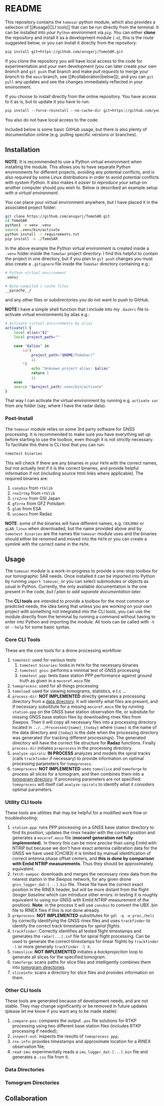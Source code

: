 # README
This repository contains the `tomosar` python module, which also provides a selection of [[#usage|CLI tools]] that can be run directly from the terminal. It can be installed into your  `Python` environment via `pip`.  You can either **clone** the repository and install it as a development module (`-e`), this is the route suggested below, or you can install it directly from the repository:
```sh
pip install git+https://github.com/ansgarj/TomoSAR.git
```

If you clone the repository you will have local access to the code for experimentation and your own development (you can later create your own _branch_ and `git push` that branch and make _pull requests_ to merge your _branch_ to the `main` branch, see [[#collaboration|below]]), and you can `git pull` any updates and see the changes immediately reflected in your environment.

If you choose to install directly from the online repository. You have access to it as is, but to update it you have to run:
```sh
pip install --force-reinstall --no-cache-dir git+https://github.com/yourusername/TomoSAR.git
```
You also do not have local access to the code.

Included below is some basic GitHub usage, but there is also plenty of documentation online (e.g. pulling specific versions or branches).

## Installation
**NOTE**: It is recommended to use a Python virtual environment when installing the module. This allows you to have separate Python environments for different projects, avoiding any potential conflicts, and is also _required_ by some Linux distributions in order to avoid potential conflicts with _system Python_. It also makes it _easier to reproduce your setup_ on another computer should you wish to. Below is described an example setup _with a virtual environment_.

You can place your virtual environment anywhere, but I have placed it in the associated project folder:
```sh
git clone https://github.com/ansgarj/TomoSAR.git
cd TomoSAR
python3 -m venv .venv
source .venv/bin/activate
python install -r requirements.txt
pip install -e ./TomoSAR
```

In the above example the Python virtual environment is created inside a `.venv` folder inside the `TomoSar` project directory. I find this helpful to contain the project in one directory, but if you plan to `git push` changes you must also create a `.gitignore` file inside the `TomoSar` directory containing e.g.:
```sh
# Python virtual environment
.venv/

# Byte-compiled / cache files
__pycache__/
```
and any other files or subdirectories you do not want to push to GitHub. 

**NOTE**:I have a simple shell function that I include into my `.bashrc` file to activate virtual environments by alias e.g.:
```sh
# Activate virtual environments by alias
activate() {
    local alias="$1"
    local project_path=""

    case "$alias" in 
        sar)
            project_path="$HOME/TomoSar/"
            ;;
        *)
            echo "Unknown project alias: $alias"
            return 1
            ;;
    esac
    source "$project_path/.venv/bin/activate"
}
```
That way I can activate the virtual environment by running e.g. `activate sar` from any folder (say, where I have the radar data). 

### Post-Install
The `tomosar` module relies on some 3rd party software for GNSS processing. It is recommended to make sure you have everything set up before starting to use the toolbox, even though it is not _strictly_ necessary. To facilitate this there is CLI tool that you can run:
```sh
tomotest binaries
```
This will check if there are any binaries in your `PATH` with the correct names, but not actually test if it is the correct binaries, and provide helpful information if not (including source html links where applicable). The required binaries are:
1. `convbin` from `rtklib`
2. `rnx2rtkp` from `rtklib`
3. `crx2rnx` from GSI Japan
4. `gfzrnx` from GFZ Potsdam
5. `glab` from ESA
6. `unimoco` from Radaz

**NOTE**: some of the binaries will have different names, e.g. `CRX2RNX` or `gLAB_linux` when downloaded, but the name provided above and by `tomotest binaries` are the names the `tomosar` module uses and the binaries should either be _renamed_ and moved into the `PATH` _or_ you can create a _symlink_ with the correct name in the `PATH`. 
## Usage
The `tomosar` module is a work-in-progress to provide a one-stop toolbox for our tomographic SAR needs. Once installed it can be imported into Python by running `import tomosar`, or you can select submodules or objects as usual  in Python. Currently, the only available documentation is the one present in the code, _but I plan to add separate documentation later._

The **CLI tools** are intended to provide a toolbox for the most common or predicted needs, the idea being that unless you are working on your own project with something not integrated into the CLI tools, you can use the module directly from the terminal by running a command without having to enter into Python and importing the module.  All tools can be called with `-h` or `--help` for some basic syntax. 

### Core CLI Tools
These are the core tools for a drone processing workflow:
1. `tomotest`: used for various tests
	1. `tomotest binaries`: looks in `PATH` for the necessary binaries
	2. `tomotest gnss`: performs a minimal test of GNSS processing
	3. `tomotest ppp`: tests base station PPP performance against ground truth as given in a `mocoref.moco` file
2. `tomoprocess`: used for all things processing
3. `tomoload`: used for viewing tomograms, statistics, e.t.c
...
4. `process-dir`: **NOT IMPLEMENTED** directly generates a processing directory from a [data directory](#data-directories). It will identify what files are present, and if necessary subsititute for a missing `mocoref.moco` file by running `station-ppp` on the GNSS base station observation file, or subsitute for missing GNSS base station files by downloading rinex files from _Swepos_. Then it will copy all necessary files into a processing directory located in `../../Processed/{name}_{today}` where `{name}` is the name of the data directory and `{today}` is the date when the processing directory was generated (for tracking different processings). The generated directory will have the correct file structure for **Radaz** functions. Finally `process-dir` initiates `preprocess` in the processing directory.
5. `analyze-spirals`: **IN PROCESS** analyzes and models the spiral tracks (calls `trackfinder` if necessary) to provide information on optimal processing parameters for `tomoprocess`. 
6. `tomoprocess`: **NOT IMPLEMENTED** uses `tomoslice` and `tomoforge` to process all slices for a tomogram, and then combines them into a [tomogram directory](#tomogram-directories). If processing parameters are not specified: `tomoprocess` will itself call `analyze-spirals` to identify what it considers optimal parameters.

### Utility CLI tools
These tools are utilities that may be helpful for a modified work flow or troubleshooting:
1. `station-ppp`: runs PPP processing on a GNSS base station directory to find its position, updates the rinex header with the correct position and generates a `mocoref.moco` file (**mocoref generation not fully implemented**). In theory this can be _more precise_ than using Emlid with NTRIP but because we don't have exact antenna calibration data for the GNSS we have used (CHCI83) it is limited by manual identification of correct antenna phase offset centers, and **this is done by comparison with Emlid NTRIP measurements**. Thus they should be approximately equivalent.
2. `fetch-swepos`: downloads and merges the necessary rinex data from the nearest station in the  _Swepos_ network, for any given drone `gnss_logger_dat-[...].bin` file. These file have the correct exact position in the RINEX header, but will be more distant from the flight (longer _baseline_ which can introduce other errors: in testing it is roughly equivalent to using our GNSS with Emlid NTRIP measurement of the position). **Note**: in the process it will use `convbin` to convert the UBX .bin file to RINEX files if this is not done already.
3. `preprocess`: **NOT IMPLEMENTED** subsititutes for `gdl -q -e proz,/heli` by correctly identifying the GNSS rinex files and uses `trackfinder` to identify the correct track timestamps for _spiral flights_.
4. `trackfinder`: Correctly identifies all tested flight timestamps and generates the `radar[...].inf` file for spiral flight processing. Can be used to generate the correct timestamps for linear flights by `trackfinder -l` or more generally `trackfinder -l X`. 
5.  `tomoslice`: **NOT IMPLEMENTED** initiates a _backprojection_ loop to generate all slices for the specified tomogram.
6. `tomoforge`: scans paths for slice files and intelligently combines them into [tomogram directories](#tomogram-directories). 
7. `sliceinfo`: scans a directory for slice files and provides information on them.
### Other CLI tools
These tools are generated because of development needs, and are not stable. They may change significantly or be removed in future updates (please let me know if you want any to be made stable):
1. `compare-pos`: compares the output `.pos` file solutions for RTKP processing using two different base station files (includes RTKP processing if needed);
2. `inspect-out`: inspects the results of `tomoprocess ppp`;
3. `rnx-info`: provides timestamps and approximate location for a RINEX observation file;
4. `read-imu`: experimentally reads a `imu_logger_dat-[...].bin` file and generates a `.csv` file from it. 
### Data Directories

### Tomogram Directories
## Collaboration
